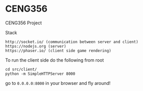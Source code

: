 # CENG356
CENG356 Project

Stack
```
http://socket.io/ (communication between server and client)
https://nodejs.org (server)
https://phaser.io/ (client side game rendering)
```



To run the client side do the following from root
```
cd src/client/
python -m SimpleHTTPServer 8000
```

go to `0.0.0.0:8000` in your browser and fly around!
